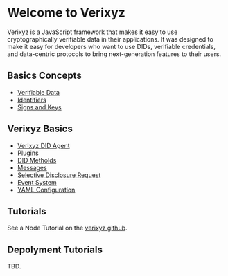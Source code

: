 # Welcome to Verixyz

Verixyz is a JavaScript framework that makes it easy to use cryptographically verifiable data in their applications. It was designed to make it easy for developers who want to use DIDs, verifiable credentials, and data-centric protocols to bring next-generation features to their users.

## Basics Concepts
- [Verifiable Data](./docs/verifiabledata.md)
- [Identifiers](./docs/identifiers.md)
- [Signs and Keys](./docs/sign-keys.md)

## Verixyz Basics
- [Verixyz DID Agent](./docs/didagent.md)
- [Plugins](./docs/plugins.md)
- [DID Metholds](./docs/didmetholds.md)
- [Messages](./docs/messages.md)
- [Selective Disclosure Request](./docs/sdr.md)
- [Event System](./docs/eventsystems.md)
- [YAML Configuration](./docs/yamlconfig.md)

## Tutorials
See a Node Tutorial on the [verixyz github](https://github.com/verixyz/tutorials).
## Depolyment Tutorials
TBD.




